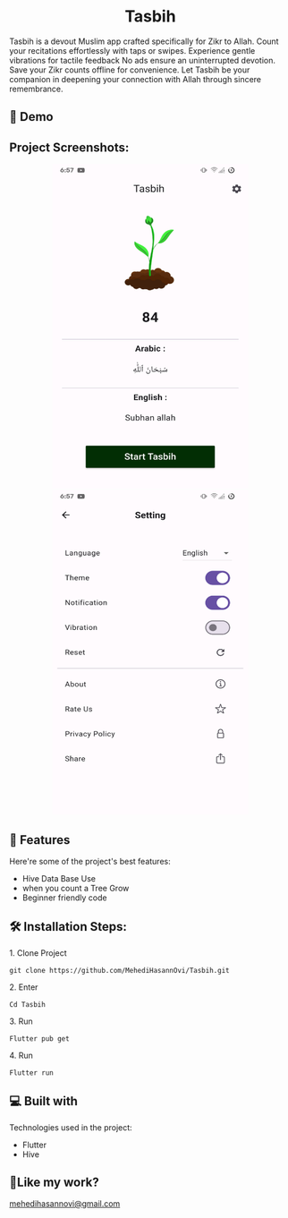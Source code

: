 <h1 align="center" id="title">Tasbih</h1>

<p id="description">Tasbih is a devout Muslim app crafted specifically for Zikr to Allah. Count your recitations effortlessly with taps or swipes. Experience gentle vibrations for tactile feedback No ads ensure an uninterrupted devotion. Save your Zikr counts offline for convenience. Let Tasbih be your companion in deepening your connection with Allah through sincere remembrance.</p>

<h2>🚀 Demo</h2>

<h2>Project Screenshots:</h2>

<p align="center">
   <img src="image1.png" width="350" height="580">
   <img src="image2.png" width="350" height="580">
<!--    <img src="assets/unop_5.png" width="150" height="300">
   <img src="assets/unop_3.png" width="150" height="300">
   <img src="assets/unop_4.png" width="150" height="300"> -->
</p>



  
  
<h2>🧐 Features</h2>

Here're some of the project's best features:

*   Hive Data Base Use
*   when you count a Tree Grow
*   Beginner friendly code

<h2>🛠️ Installation Steps:</h2>

<p>1. Clone Project</p>

```
git clone https://github.com/MehediHasannOvi/Tasbih.git
```

<p>2. Enter</p>

```
Cd Tasbih
```

<p>3. Run</p>

```
Flutter pub get
```

<p>4. Run</p>

```
Flutter run 
```

  
  
<h2>💻 Built with</h2>

Technologies used in the project:

*   Flutter
*   Hive

<h2>💖Like my work?</h2>

mehedihasannovi@gmail.com
